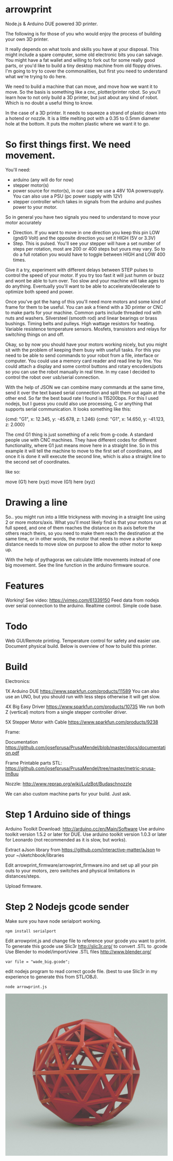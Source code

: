 arrowprint
==========

Node.js &amp; Arduino DUE powered 3D printer. 

The following is for those of you who would enjoy the process of building your own 3D printer.

It really depends on what tools and skills you have at your disposal. This might include a spare computer, some old electronic bits you can salvage. You might have a fat wallet and willing to fork out for some really good parts, or you'd like to build a tiny desktop machine from old floppy drives. I'm going to try to cover the commonalities, but first you need to understand what we're trying to do here.

We need to build a machine that can move, and move how we want it to move. So the basis is something like a cnc, plotter/printer robot. So you'll learn how to not only build a 3D printer, but just about any kind of robot. Which is no doubt a useful thing to know.

In the case of a 3D printer. It needs to squeeze a strand of plastic down into a hotend or nozzle. It is a little melting pot with a 0.35 to 0.5mm diameter hole at the bottom. It puts the molten plastic where we want it to go. 

So first things first. We need movement.
========================================

You'll need:

* arduino (any will do for now)
*	stepper motor(s)
*	power source for motor(s), in our case we use a 48V 10A powersupply. You can also use a PSU (pc power supply with 12V)
*	stepper controller which takes in signals from the arduino and pushes power to your motor.

So in general you have two signals you need to understand to move your motor accurately

*	Direction. If you want to move in one direction you keep this pin LOW (gnd/0 Volt) and the opposite direction you set it HIGH (5V or 3.3V)
*	Step. This is pulsed. You'll see your stepper will have a set number of steps per rotation, most are 200 or 400 steps but yours may vary. So to do a full rotation you would have to toggle between HIGH and LOW 400 times.

Give it a try, experiment with different delays between STEP pulses to control the speed of your motor. If you try too fast it will just humm or buzz and wont be able to turn over. Too slow and your machine will take ages to do anything. Eventually you'll want to be able to accelerate/decelerate to optimize both speed and power.

Once you've got the hang of this you'll need more motors and some kind of frame for them to be useful. You can ask a friend with a 3D printer or CNC to make parts for your machine. Common parts include threaded rod with nuts and washers. Silversteel (smooth rod) and linear bearings or brass bushings. Timing belts and pulleys. High wattage resistors for heating. Variable resistence temperature sensors. Mosfets, transistors and relays for switching things on and off. 

Okay, so by now you should have your motors working nicely, but you might sit with the problem of keeping them busy with usefull tasks. For this you need to be able to send commands to your robot from a file, interface or computer. You could use a memory card reader and read line by line. You could attach a display and some control buttons and rotary encoders/pots so you can use the robot manually in real time. In my case I decided to control the robot over usb/serial connection. 

With the help of JSON we can combine many commands at the same time, send it over the text based serial connection and split them out again at the other end. So far the best baud rate I found is 115200bps. For this I used nodejs, but I guess you could also use processing, C or anything that supports serial communication. It looks something like this:

{cmd: "G1", x: 12.345, y: -45.678, z: 1.246}
{cmd: "G1", x: 14.650, y: -41.123, z: 2.000}

The cmd G1 thing is just something of a relic from g-code. A standard people use with CNC machines. They have different codes for different functionality, where G1 just means move here in a straight line. So in this example it will tell the machine to move to the first set of coordinates, and once it is done it will execute the second line, which is also a straight line to the second set of coordinates.

like so:

move (G1)   here (xyz)
move (G1)   here (xyz)

Drawing a line
==============

So.. you might run into a little trickyness with moving in a straight line using 2 or more motors/axis. What you'll most likely find is that your motors run at full speed, and one of them reaches the distance on its axis before the others reach theirs, so you need to make them reach the destination at the same time, or in other words, the motor that needs to move a shorter distance needs to move slow on purpose to allow the other motor to keep up.

With the help of pythagoras we calculate little movements instead of one big movement. See the line function in the arduino firmware source.

Features
========

Working! See video: https://vimeo.com/61339150
Feed data from nodejs over serial connection to the arduino. Realtime control.
Simple code base.

Todo
====

Web GUI/Remote printing.
Temperature control for safety and easier use.
Document physical build. Below is overview of how to build this printer.

Build
=====

Electronics:

1X Arduino DUE https://www.sparkfun.com/products/11589
You can also use an UNO, but you should run with less steps otherwise it will get slow.

4X Big Easy Driver https://www.sparkfun.com/products/10735
We run both Z (vertical) motors from a single stepper controller driver.

5X Stepper Motor with Cable https://www.sparkfun.com/products/9238

Frame:

Documentation https://github.com/josefprusa/PrusaMendel/blob/master/docs/documentation.pdf

Frame Printable parts STL: https://github.com/josefprusa/PrusaMendel/tree/master/metric-prusa-lm8uu

Nozzle: http://www.reprap.org/wiki/LulzBot/Budaschnozzle

We can also custom machine parts for your build. Just ask.

Step 1 Arduino side of things
=============================

Arduino Toolkit Download: http://arduino.cc/en/Main/Software
Use arduino toolkit version 1.5.2 or later for DUE. 
Use arduino toolkit version 1.0.3 or later for Leonardo (not recommended as it is slow, but works). 
 
Extract aJson library from https://github.com/interactive-matter/aJson to your ~/sketchbook/libraries

Edit arrowprint_firmware/arrowprint_firmware.ino and set up all your pin outs to your motors, zero switches and physical limitations in distances/steps.

Upload firmware.

Step 2 Nodejs gcode sender
==========================

Make sure you have node serialport working. 

```
npm install serialport
```

Edit arrowprint.js and change file to reference your gcode you want to print. To generate this gcode use Slic3r http://slic3r.org/ to convert .STL to .gcode
Use Blender to model/import/view .STL files http://www.blender.org/

```
var file = "wade_big.gcode";
```

edit nodejs program to read correct gcode file. (best to use Slic3r in my experience to generate this from STL/OBJ).




```
node arrowprint.js
```

![Arrow Print image](/arrowprint.jpg "Arrow print image")

